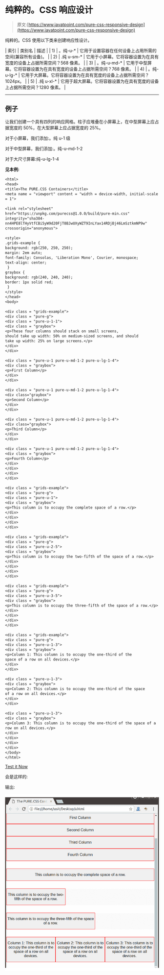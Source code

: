 # 纯粹的。CSS 响应设计

> 原文:[https://www.javatpoint.com/pure-css-responsive-design](https://www.javatpoint.com/pure-css-responsive-design)

纯粹的。CSS 使用以下类来创建响应性设计。

| 索引 | 类别名 | 描述 |
| 1) | 。纯-u-* | 它用于设置容器在任何设备上占用所需的空间(兼容所有设备)。 |
| 2) | .纯 u-sm-* | 它用于小屏幕。它将容器设置为在具有宽度的设备上占据所需空间？568 像素。 |
| 3) | 。纯-u-md-* | 它用于中型屏幕。它将容器设置为在具有宽度的设备上占据所需空间？768 像素。 |
| 4) | 。纯-u-lg-* | 它用于大屏幕。它将容器设置为在具有宽度的设备上占据所需空间？1024px。 |
| 5) | .纯 u-xl-* | 它用于超大屏幕。它将容器设置为在具有宽度的设备上占据所需空间？1280 像素。 |

* * *

## 例子

让我们创建一个具有四列的响应网格。柱子应堆叠在小屏幕上，在中型屏幕上应占据宽度的 50%，在大型屏幕上应占据宽度的 25%。

对于小屏幕，我们添加:。纯 u-1 级

对于中型屏幕，我们添加:。纯-u-md-1-2

对于大尺寸屏幕:纯-u-lg-1-4

**见本例:**

```
<html>
<head>
<title>The PURE.CSS Containers</title>
<meta name = "viewport" content = "width = device-width, initial-scale = 1">

<link rel="stylesheet" 
href="https://unpkg.com/purecss@1.0.0/build/pure-min.css" 
integrity="sha384-nn4HPE8lTHyVtfCBi5yW9d20FjT8BJwUXyWZT9InLYax14RDjBj46LmSztkmNP9w" 
crossorigin="anonymous">

<style>
.grids-example {
background: rgb(250, 250, 250);
margin: 2em auto;            
font-family: Consolas, 'Liberation Mono', Courier, monospace;
text-align: center;					
 }	
graybox {
background: rgb(240, 240, 240);
border: 1px solid red;			
 }	
</style>
</head>
<body>

<div class = "grids-example">       	  
<div class = "pure-g">
<div class = "pure-u-1-1">
<div class = "graybox">
<p>These four columns should stack on small screens,
should take up width: 50% on medium-sized screens, and should
take up width: 25% on large screens.</p>
</div>
</div>

<div class = "pure-u-1 pure-u-md-1-2 pure-u-lg-1-4">
<div class = "graybox">
<p>First Column</p>
</div>
</div>

<div class = "pure-u-1 pure-u-md-1-2 pure-u-lg-1-4">
<div class="graybox">
<p>Second Column</p>
</div>
</div>

<div class = "pure-u-1 pure-u-md-1-2 pure-u-lg-1-4">
<div class="graybox">
<p>Third Column</p>
</div>
</div>

<div class = "pure-u-1 pure-u-md-1-2 pure-u-lg-1-4">
<div class = "graybox">
<p>Fourth Column</p>
</div>
</div>
</div>
</div>

<div class = "grids-example">
<div class = "pure-g">
<div class = "pure-u-1">
<div class = "graybox">
<p>This column is to occupy the complete space of a row.</p>
</div>
</div>
</div>
</div>

<div class = "grids-example">
<div class = "pure-g">
<div class = "pure-u-2-5">
<div class = "graybox">
<p>This column is to occupy the two-fifth of the space of a row.</p>
</div>
</div>
</div>
</div>

<div class = "grids-example">
<div class = "pure-g">
<div class = "pure-u-3-5">
<div class = "graybox">
<p>This column is to occupy the three-fifth of the space of a row.</p>
</div>
</div>
</div>
</div>   

<div class = "grids-example">
<div class = "pure-g">
<div class = "pure-u-1-3">
<div class = "graybox">
<p>Column 1: This column is to occupy the one-third of the
space of a row on all devices.</p>
</div>
</div>

<div class = "pure-u-1-3">
<div class = "graybox">
<p>Column 2: This column is to occupy the one-third of the space
of a row on all devices.</p>
</div>
</div>

<div class = "pure-u-1-3">
<div class = "graybox">
<p>Column 3: This column is to occupy the one-third of the space of a
row on all devices.</p>
</div>
</div>
</div>
</div>	
</body>
</html>

```

[Test it Now](https://www.javatpoint.com/oprweb/test.jsp?filename=purecssresponsivedesign1)

会是这样的:

输出:

![PureCSS Responsive Design 1](img/798de0b7f49bf43bc435edd56b4099fe.png)